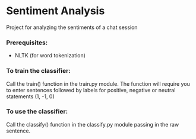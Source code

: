 # Sentiment Analysis
Project for analyzing the sentiments of a chat session

### Prerequisites:

- NLTK (for word tokenization)

### To train the classifier:

Call the train() function in the train.py module.
The function will require you to enter sentences followed by labels for positive, negative or neutral statements (1, -1, 0)

### To use the classifier:

Call the classify() function in the classify.py module passing in the raw sentence.
